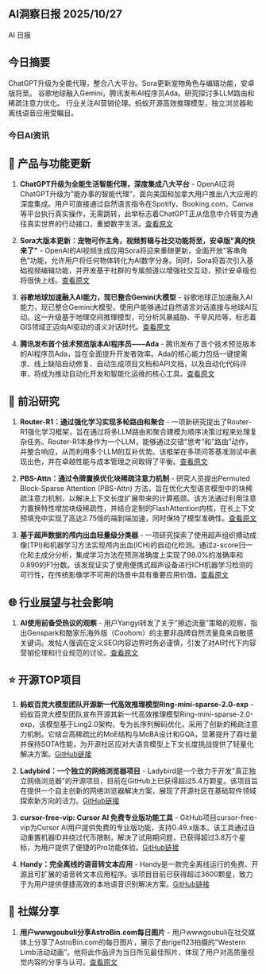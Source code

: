 ## AI洞察日报 2025/10/27

AI 日报



## 今日摘要

ChatGPT升级为全能代理，整合八大平台。Sora更新宠物角色与编辑功能，安卓版将至。
谷歌地球融入Gemini，腾讯发布AI程序员Ada。研究探讨多LLM路由和稀疏注意力优化。
行业关注AI营销伦理。蚂蚁开源高效推理模型，独立浏览器和离线语音应用受瞩目。



### **今日AI资讯**

## 🔄 产品与功能更新

1.  **ChatGPT升级为全能生活智能代理，深度集成八大平台** - OpenAI正将ChatGPT升级为"能办事的智能代理”，面向美国和加拿大用户推出八大应用的深度集成。用户可直接通过自然语言指令在Spotify、Booking.com、Canva等平台执行真实操作，无需跳转，此举标志着ChatGPT正从信息中介转变为通往真实世界的行动接口，重塑数字生活。[查看原文](https://www.aibase.com/zh/news/22283)

2.  **Sora大版本更新：宠物可作主角，视频剪辑与社交功能将至，安卓版"真的快来了”** - OpenAI的AI视频生成应用Sora将迎来重磅更新，全面开放"客串角色”功能，允许用户将任何物体转化为AI数字分身。同时，Sora将首次引入基础视频编辑功能，并开发基于社群的专属频道以增强社交互动，预计安卓版也将很快上线。[查看原文](https://www.aibase.com/zh/news/22282)

3.  **谷歌地球加速融入AI能力，现已整合Gemini大模型** - 谷歌地球正加速融入AI能力，现已整合Gemini大模型，使用户能够通过自然语言对话直接与地球AI互动。这一升级基于地理空间推理模型，可分析风暴威胁、干旱风险等，标志着GIS领域正迈向AI驱动的语义对话时代。[查看原文](https://www.aibase.com/zh/news/22281)

4.  **腾讯发布首个技术预览版本AI程序员——Ada** - 腾讯发布了首个技术预览版本的AI程序员Ada，旨在全面提升开发者效率。Ada的核心能力包括一键提需求、线上缺陷自动修复、自动生成项目文档和API文档，以及自动化代码评审，将成为推动自动化开发和智能化运维的核心工具。[查看原文](https://www.aibase.com/zh/news/22280)

## 🔬 前沿研究

1.  **Router-R1：通过强化学习实现多轮路由和聚合** - 一项新研究提出了Router-R1强化学习框架，旨在通过将多LLM路由和聚合建模为顺序决策过程来处理复杂任务。Router-R1本身作为一个LLM，能够通过交错"思考”和"路由”动作，并整合响应，从而利用多个LLM的互补优势。该框架在多项问答基准测试中表现出色，并在卓越性能与成本管理之间取得了平衡。[查看原文](https://arxiv.org/abs/2506.09033)

2.  **PBS-Attn：通过令牌置换优化块稀疏注意力机制** - 研究人员提出Permuted Block-Sparse Attention (PBS-Attn) 方法，旨在优化大型语言模型中的块稀疏注意力机制，以解决上下文长度扩展带来的计算瓶颈。该方法通过利用注意力置换特性增加块级稀疏性，并结合定制的FlashAttention内核，在长上下文预填充中实现了高达2.75倍的端到端加速，同时保持了模型准确性。[查看原文](https://arxiv.org/abs/2510.21270)

3.  **基于超声数据的颅内出血轻量级分类器** - 一项研究探索了使用超声组织搏动成像(TPI)和机器学习方法实现颅内出血(ICH)的自动化检测。通过z-score归一化和主成分分析，集成学习方法在预测准确度上实现了98.0%的准确率和0.890的F1分数。该发现证实了使用便携式超声设备进行ICH机器学习检测的可行性，在传统影像学不可用的场景中具有重要应用价值。[查看原文](https://arxiv.org/abs/2510.20857)

## 🌐 行业展望与社会影响

1.  **AI使用前备受热议的观察** - 用户Yangyi转发了关于"擦边流量”策略的观察，指出Genspark和酷家乐海外版（Coohom）的主要非品牌自然流量竟来自敏感关键词。发帖人强调在定义SEO内容边界时务必谨慎，引发了对AI时代下内容营销伦理和行业规范的讨论。[查看原文](https://x.com/Yangyixxxx/status/1982717103208882334)

## ⭐ 开源TOP项目

1.  **蚂蚁百灵大模型团队开源新一代高效推理模型Ring-mini-sparse-2.0-exp** - 蚂蚁百灵大模型团队宣布开源其新一代高效推理模型Ring-mini-sparse-2.0-exp，该模型基于Ling2.0架构，专为长序列解码优化，采用了创新的稀疏注意力机制。它结合高稀疏比的MoE结构与MoBA设计和GQA，显著提升了吞吐量并保持SOTA性能，为开源社区应对大语言模型上下文长度挑战提供了轻量化解决方案。[GitHub链接](https://www.aibase.com/zh/news/22279)

2.  **Ladybird：一个独立的网络浏览器项目** - Ladybird是一个致力于开发"真正独立网络浏览器"的开源项目，目前在GitHub上已获得超过5.4万颗星。该项目旨在提供一个自主创新的网络浏览器解决方案，展现了开源社区在基础软件领域探索新方向的活力。[GitHub链接](https://github.com/LadybirdBrowser/ladybird)

3.  **cursor-free-vip: Cursor AI 免费专业版功能工具** - GitHub项目cursor-free-vip为Cursor AI用户提供免费的专业版功能，支持0.49.x版本。该工具通过自动重置机器ID并绕过代币限制，解决了试用期问题，已获得超过3.8万个星标，为用户提供了便捷的Pro功能体验。[GitHub链接](https://github.com/yeongpin/cursor-free-vip)

4.  **Handy：完全离线的语音转文本应用** - Handy是一款完全离线运行的免费、开源且可扩展的语音转文本应用程序。该项目目前已获得超过3600颗星，致力于为用户提供便捷高效的本地语音识别解决方案。[GitHub链接](https://github.com/cjpais/Handy)

## 📱 社媒分享

1.  **用户wwwgoubuli分享AstroBin.com每日图片** - 用户wwwgoubuli在社交媒体上分享了AstroBin.com的每日图片，展示了由rigel123拍摄的"Western Limb活动动画”。他将此作品评为当日所见最佳照片，体现了用户对高质量视觉内容的分享与认可。[查看原文](https://x.com/wwwgoubuli/status/1982728727101587694)